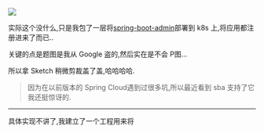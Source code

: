 ![](https://o4dyfn0ef.qnssl.com/image/2017-05-26-Screen%20Shot%202017-05-26%20at%2018.36.28.png?imageView2/2/h/400) 

实际这个没什么,只是我包了一层将[spring-boot-admin](https://github.com/codecentric/spring-boot-admin)部署到 k8s 上,将应用都注册进来了而已.. 

关键的点是题图是我从 Google 盗的,然后实在是不会 P图... 

所以拿 Sketch 稍微剪裁盖了盖,哈哈哈哈. 

> 因为在以前版本的 Spring Cloud遇到过很多坑,所以最近看到 sba 支持了它我还挺惊讶的. 

- - - - -- 

具体实现不讲了,我建立了一个工程用来将
